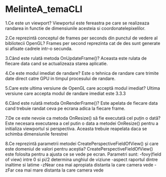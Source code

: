 # MelinteA_temaCLI
1.Ce este un viewport?
Viewportul este fereastra pe care se realizeaza randarea in functie de dimensiunile acesteia si coordonatelepixelilor.

2.Ce reprezintă conceptul de frames per seconds din punctul de vedere al bibliotecii OpenGL?
Frames per second reprezinta cat de des sunt generate si afisate cadrele intr-o secunda.

3.Când este rulată metoda OnUpdateFrame()?
Aceasta este rulata de fiecare data cand se actualizeaza starea aplicatie.

4.Ce este modul imediat de randare?
Este o tehnica de randare care trimite date direct catre GPU in timpul procesului de randare.

5.Care este ultima versiune de OpenGL care acceptă modul imediat?
Ultima versiune care accepta modul de randare imediat este 3.3.3

6.Când este rulată metoda OnRenderFrame()?
Este apelata de fiecare data cand trebuie randat ceva pe ecrana adica la fiecare frame.

7.De ce este nevoie ca metoda OnResize() să fie executată cel puțin o dată?
Este necesara executarea a cel putin o data a metodei OnResize() pentru a initializa viewportul si perspectiva. Aceasta trebuie reapelata daca se schimba dimensiunile ferestrei

8.Ce reprezintă parametrii metodei CreatePerspectiveFieldOfView() și care este domeniul de valori pentru aceștia?
CreatePerspectiveFieldOfView() este folosita pentru a ajusta ce se vede pe ecran.
Parametri sunt:
-fovy(field of view) intre 0 si pi/2 determina unghiul de viziune
-aspect raportul dintre inaltime si latime
-zNear cea mai apropiata distanta la care camera vede
-zFar cea mai mare distanta la care camera vede
